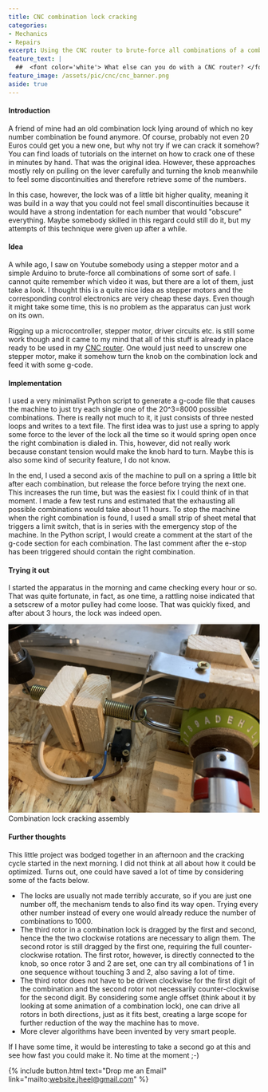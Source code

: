 ```yaml
---
title: CNC combination lock cracking
categories:
- Mechanics
- Repairs
excerpt: Using the CNC router to brute-force all combinations of a combination lock.
feature_text: |
  ##  <font color='white'> What else can you do with a CNC router? </font>
feature_image: /assets/pic/cnc/cnc_banner.png
aside: true
---
```


#### Introduction
A friend of mine had an old combination lock lying around of which no key number combination be found anymore. Of course, probably not even 20 Euros could get you a new one, but why not try if we can crack it somehow? You can find loads of tutorials on the internet on how to crack one of these in minutes by hand. That was the original idea. However, these approaches mostly rely on pulling on the lever carefully and turning the knob meanwhile to feel some discontinuities and therefore retrieve some of the numbers.

In this case, however, the lock was of a little bit higher quality, meaning it was build in a way that you could not feel small discontinuities because it would have a strong indentation for each number that would "obscure" everything. Maybe somebody skilled in this regard could still do it, but my attempts of this technique were given up after a while.

#### Idea
A while ago, I saw on Youtube somebody using a stepper motor and a simple Arduino to brute-force all combinations of some sort of safe. I cannot quite remember which video it was, but there are a lot of them, just take a look. I thought this is a quite nice idea as stepper motors and the corresponding control electronics are very cheap these days. Even though it might take some time, this is no problem as the apparatus can just work on its own.

Rigging up a microcontroller, stepper motor, driver circuits etc. is still some work though and it came to my mind that all of this stuff is already in place ready to be used in my [CNC router](/cnc/2020/03/31/cnc-screen-printer/). One would just need to unscrew one stepper motor, make it somehow turn the knob on the combination lock and feed it with some g-code.

#### Implementation
I used a very minimalist Python script to generate a g-code file that causes the machine to just try each single one of the 20^3=8000 possible combinations. There is really not much to it, it just consists of three nested loops and writes to a text file. The first idea was to just use a spring to apply some force to the lever of the lock all the time so it would spring open once the right combination is dialed in. This, however, did not really work because constant tension would make the knob hard to turn. Maybe this is also some kind of security feature, I do not know.

In the end, I used a second axis of the machine to pull on a spring a little bit after each combination, but release the force before trying the next one. This increases the run time, but was the easiest fix I could think of in that moment. I made a few test runs and estimated that the exhausting all possible combinations would take about 11 hours. To stop the machine when the right combination is found, I used a small strip of sheet metal that triggers a limit switch, that is in series with the emergency stop of the machine. In the Python script, I would create a comment at the start of the g-code section for each combination. The last comment after the e-stop has been triggered should contain the right combination.

#### Trying it out

I started the apparatus in the morning and came checking every hour or so. That was quite fortunate, in fact, as one time, a rattling noise indicated that a setscrew of a motor pulley had come loose. That was quickly fixed, and after about 3 hours, the lock was indeed open.

![Some brake cable tensioning parts](/assets/pic/div/lock_cracking.jpg)
Combination lock cracking assembly

#### Further thoughts
This little project was bodged together in an afternoon and the cracking cycle started in the next morning. I did not think at all about how it could be optimized. Turns out, one could have saved a lot of time by considering some of the facts below.
* The locks are usually not made terribly accurate, so if you are just one number off, the mechanism tends to also find its way open. Trying every other number instead of every one would already reduce the number of combinations to 1000.
* The third rotor in a combination lock is dragged by the first and second, hence the the two clockwise rotations are necessary to align them. The second rotor is still dragged by the first one, requiring the full counter-clockwise rotation. The first rotor, however, is directly connected to the knob, so once rotor 3 and 2 are set, one can try all combinations of 1 in one sequence without touching 3 and 2, also saving a lot of time.
* The third rotor does not have to be driven clockwise for the first digit of the combination and the second rotor not necessarily counter-clockwise for the second digit. By considering some angle offset (think about it by looking at some animation of a combination lock), one can drive all rotors in both directions, just as it fits best, creating a large scope for further reduction of the way the machine has to move.
* More clever algorithms have been invented by very smart people.

If I have some time, it would be interesting to take a second go at this and see how fast you could make it. No time at the moment ;-)

{% include button.html text="Drop me an Email" link="mailto:website.jheel@gmail.com" %}

<!-- more -->
